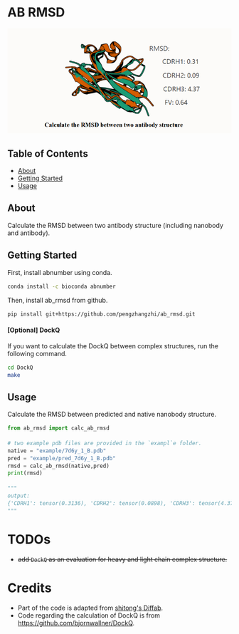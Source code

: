 # AB RMSD
![cover](assets/cover.png)

## Table of Contents

- [About](#about)
- [Getting Started](#getting_started)
- [Usage](#usage)

## About <a name = "about"></a>

Calculate the RMSD between two antibody structure (including nanobody and antibody).


## Getting Started <a name = "getting_started"></a>


First, install abnumber using conda.
```bash
conda install -c bioconda abnumber
```
Then, install ab_rmsd from github.
```bash
pip install git+https://github.com/pengzhangzhi/ab_rmsd.git
```
#### [Optional] DockQ
If you want to calculate the DockQ between complex structures, run the following command.
```bash
cd DockQ
make
```

## Usage <a name = "usage"></a>

Calculate the RMSD between predicted and native nanobody structure.
```python
from ab_rmsd import calc_ab_rmsd

# two example pdb files are provided in the `exampl`e folder.
native = "example/7d6y_1_B.pdb"
pred = "example/pred_7d6y_1_B.pdb"
rmsd = calc_ab_rmsd(native,pred)
print(rmsd)

"""
output:
{'CDRH1': tensor(0.3136), 'CDRH2': tensor(0.0898), 'CDRH3': tensor(4.3704), 'fv-H': tensor(0.6426)}
"""
``` 

# TODOs
- ~~add `DockQ` as an evaluation for heavy and light chain complex structure.~~

# Credits

- Part of the code is adapted from [shitong's Diffab](https://github.com/luost26/diffab).
- Code regarding the calculation of DockQ is from https://github.com/bjornwallner/DockQ.
